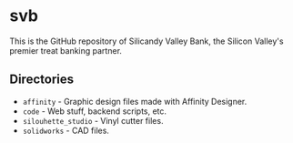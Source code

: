 # svb
This is the GitHub repository of Silicandy Valley Bank, the Silicon Valley's premier treat banking partner.

## Directories
* `affinity` - Graphic design files made with Affinity Designer.
* `code` - Web stuff, backend scripts, etc.
* `silouhette_studio` - Vinyl cutter files.
* `solidworks` - CAD files.